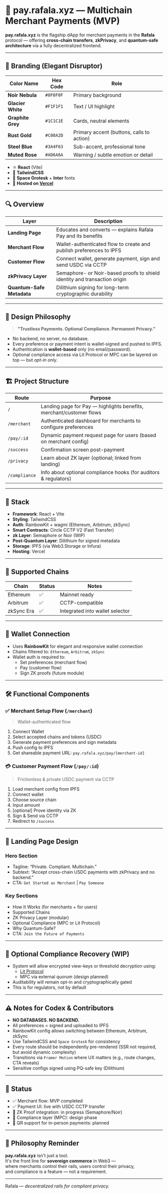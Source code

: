 # 🧾 pay.rafala.xyz — Multichain Merchant Payments (MVP)

**pay.rafala.xyz** is the flagship dApp for merchant payments in the **Rafala** protocol — offering **cross-chain transfers**, **zkPrivacy**, and **quantum-safe architecture** via a fully decentralized frontend.

---

## 🎨 Branding (Elegant Disruptor)

| Color Name        | Hex Code  | Role                                      |
| ----------------- | --------- | ----------------------------------------- |
| **Noir Nebula**   | `#0F0F0F` | Primary background                        |
| **Glacier White** | `#F1F1F1` | Text / UI highlight                       |
| **Graphite Grey** | `#1C1C1E` | Cards, neutral elements                   |
| **Rust Gold**     | `#C08A2D` | Primary accent (buttons, calls to action) |
| **Steel Blue**    | `#3A4F63` | Sub-accent, professional tone             |
| **Muted Rose**    | `#AD6A6A` | Warning / subtle emotion or detail        |

- ⚛️ **React** (Vite)
- 🎨 **TailwindCSS**
- 🧠 **Space Grotesk** + **Inter** fonts
- 🎯 **Hosted on [Vercel](https://vercel.com)**

---

## 🔍 Overview

| Layer         | Description |
|---------------|-------------|
| **Landing Page** | Educates and converts — explains Rafala Pay and its benefits |
| **Merchant Flow** | Wallet-authenticated flow to create and publish preferences to IPFS |
| **Customer Flow** | Connect wallet, generate payment, sign and send USDC via CCTP |
| **zkPrivacy Layer** | Semaphore- or Noir-based proofs to shield identity and transaction origin |
| **Quantum-Safe Metadata** | Dilithium signing for long-term cryptographic durability |

---

## 🧠 Design Philosophy

> **"Trustless Payments. Optional Compliance. Permanent Privacy."**

- No backend, no server, no database.
- Every preference or payment intent is wallet-signed and pushed to IPFS.
- Authentication is **wallet-based** only (no email/password).
- Optional compliance access via Lit Protocol or MPC can be layered on top — but *opt-in only*.

---

## 🏗 Project Structure

| Route                      | Purpose |
|----------------------------|---------|
| `/`                        | Landing page for Pay — highlights benefits, merchant/customer flows |
| `/merchant`               | Authenticated dashboard for merchants to configure preferences |
| `/pay/:id`                | Dynamic payment request page for users (based on merchant config) |
| `/success`                | Confirmation screen post-payment |
| `/privacy`                | Learn about ZK layer (optional; linked from landing) |
| `/compliance`            | Info about optional compliance hooks (for auditors & regulators) |

---

## 🧩 Stack

- **Framework**: React + Vite
- **Styling**: TailwindCSS
- **Auth**: RainbowKit + wagmi (Ethereum, Arbitrum, zkSync)
- **Smart Contracts**: Circle CCTP V2 (Fast Transfer)
- **zk Layer**: Semaphore or Noir (WIP)
- **Post-Quantum Layer**: Dilithium for signed metadata
- **Storage**: IPFS (via Web3.Storage or Infura)
- **Hosting**: Vercel

---

## 🔗 Supported Chains

| Chain      | Status  | Notes |
|------------|---------|-------|
| Ethereum   | ✅      | Mainnet ready |
| Arbitrum   | ✅      | CCTP-compatible |
| zkSync Era | ✅      | Integrated into wallet selector |

---

## 🔐 Wallet Connection

- Uses **RainbowKit** for elegant and responsive wallet connection
- Chains filtered to: `Ethereum`, `Arbitrum`, `zkSync`
- Wallet auth is required to:
  - Set preferences (merchant flow)
  - Pay (customer flow)
  - Sign ZK proofs (future module)

---

## 🛠 Functional Components

### ✅ Merchant Setup Flow (`/merchant`)
> Wallet-authenticated flow

1. Connect Wallet
2. Select accepted chains and tokens (USDC)
3. Generate payment preferences and sign metadata
4. Push config to IPFS
5. Get shareable payment URL: `pay.rafala.xyz/pay/[merchant-id]`

### 💳 Customer Payment Flow (`/pay/:id`)
> Frictionless & private USDC payment via CCTP

1. Load merchant config from IPFS
2. Connect wallet
3. Choose source chain
4. Input amount
5. [optional] Prove identity via ZK
6. Sign & Send via CCTP
7. Redirect to `/success`

---

## 🎨 Landing Page Design

### Hero Section
- Tagline: “Private. Compliant. Multichain.”
- Subtext: “Accept cross-chain USDC payments with zkPrivacy and no backend.”
- CTA: `Get Started as Merchant` | `Pay Someone`

### Key Sections
- How It Works (for merchants + for users)
- Supported Chains
- ZK Privacy Layer (modular)
- Optional Compliance (MPC or Lit Protocol)
- Why Quantum-Safe?
- CTA: `Join the Future of Payments`

---

## 🧾 Optional Compliance Recovery (WIP)

- System will allow encrypted view-keys or threshold decryption using:
  - [Lit Protocol](https://litprotocol.com)
  - MPC via external quorum (design planned)
- Auditability will remain opt-in and cryptographically gated
- This is for regulators, not by default

---

## ⚠️ Notes for Codex & Contributors

- **NO DATABASES. NO BACKEND.**
- All preferences = signed and uploaded to IPFS
- RainbowKit config allows switching between Ethereum, Arbitrum, zkSync
- Use TailwindCSS and `Space Grotesk` for consistency
- Every route should be independently pre-rendered (SSR not required, but avoid dynamic complexity)
- Transitions via `Framer Motion` where UX matters (e.g., route changes, CTA reveals)
- Sensitive configs signed using PQ-safe key (Dilithium)

---

## 🚧 Status

- ✅ Merchant flow: MVP completed
- ✅ Payment UI: live with USDC CCTP transfer
- 🚧 ZK Proof integration: in progress (Semaphore/Noir)
- 🚧 Compliance layer (MPC): design phase
- 🚧 QR support for in-person payments: planned

---

## 🧠 Philosophy Reminder

**pay.rafala.xyz** isn't just a tool.  
It's the front line for **sovereign commerce** in Web3 —  
where merchants control their rails, users control their privacy,  
and compliance is a feature — not a requirement.

---

Rafala — *decentralized rails for compliant privacy.*

